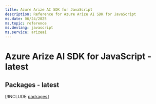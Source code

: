 ```yaml
---
title: Azure Arize AI SDK for JavaScript
description: Reference for Azure Arize AI SDK for JavaScript
ms.date: 06/24/2025
ms.topic: reference
ms.devlang: javascript
ms.service: arizeai
---
```

# Azure Arize AI SDK for JavaScript - latest
## Packages - latest
[!INCLUDE [packages](arize-ai-index.md)]